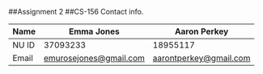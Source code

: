 ##Assignment 2
##CS-156
Contact info.

|Name  |      Emma Jones        |      Aaron Perkey      |
| ---- | ---------------------- | ---------------------- |
|NU ID |       37093233         |       18955117         |
|Email | emurosejones@gmail.com | aarontperkey@gmail.com |
